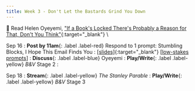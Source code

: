 ```yaml
---
title: Week 3 - Don't Let the Bastards Grind You Down
---
```


📖 Read Helen Oyeyemi, ["If a Book's Locked There's Probably a Reason for That, Don't You Think"](/assets/pdfs/oyeyemi_if_a_book_is_locked.pdf){:target="_blank"} \\

Sep 16
: **Post by 11am**{: .label .label-red} Respond to 1 prompt: Stumbling Blocks, I Hope This Email Finds You
  : [[slides]](#){:target="_blank"}  [[low-stakes prompts](/prompts.md)]
: **Discuss**{: .label .label-blue} Oyeyemi
: **Play/Write**{: .label .label-yellow} *B&V* Stage 2
  : &nbsp;
  

Sep 18
: **Stream**{: .label .label-yellow} *The Stanley Parable*
: **Play/Write**{: .label .label-yellow} *B&V* Stage 3